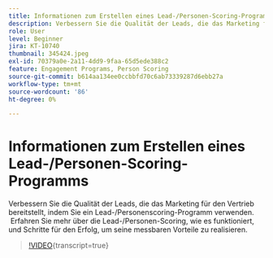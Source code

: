 ```yaml
---
title: Informationen zum Erstellen eines Lead-/Personen-Scoring-Programms
description: Verbessern Sie die Qualität der Leads, die das Marketing für den Vertrieb bereitstellt, indem Sie ein Lead-/Personenscoring-Programm verwenden.  Erfahren Sie mehr über die Lead-/Personen-Scoring, wie es funktioniert, und Schritte für den Erfolg, um seine messbaren Vorteile zu realisieren.
role: User
level: Beginner
jira: KT-10740
thumbnail: 345424.jpeg
exl-id: 70379a0e-2a11-4dd9-9faa-65d5ede388c2
feature: Engagement Programs, Person Scoring
source-git-commit: b614aa134ee0ccbbfd70c6ab73339287d6ebb27a
workflow-type: tm+mt
source-wordcount: '86'
ht-degree: 0%

---
```


# Informationen zum Erstellen eines Lead-/Personen-Scoring-Programms

Verbessern Sie die Qualität der Leads, die das Marketing für den Vertrieb bereitstellt, indem Sie ein Lead-/Personenscoring-Programm verwenden.  Erfahren Sie mehr über die Lead-/Personen-Scoring, wie es funktioniert, und Schritte für den Erfolg, um seine messbaren Vorteile zu realisieren.

>[!VIDEO](https://video.tv.adobe.com/v/345424/?quality=12&learn=on){transcript=true}
